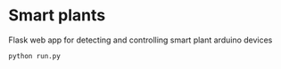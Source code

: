 # Smart plants

Flask web app for detecting and controlling smart plant arduino devices

```
python run.py
```
